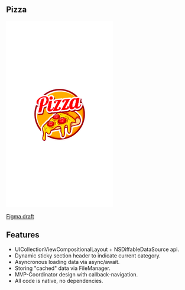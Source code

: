 ## **Pizza**

[![Demo video](https://raw.githubusercontent.com/khabibullet/pizza-demo/master/contents/pizza-logo.png)](https://youtube.com/shorts/hcx53Y4JSRQ?feature=share "Click to watch demo video")


[Figma draft](https://www.figma.com/file/MHKcfEDwqXMZeYLnBVrniG/Тестовое-IOS-(Copy)-(Copy)?type=design&node-id=0-1&mode=design&t=wabyDRSusTfPEA30-0)

## **Features**
- UICollectionViewCompositionalLayout + NSDiffableDataSource api.
- Dynamic sticky section header to indicate current category.
- Asyncronous loading data via async/await.
- Storing "cached" data via FileManager.
- MVP-Coordinator design with callback-navigation.
- All code is native, no dependencies.
